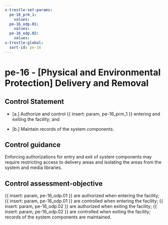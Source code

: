 ```yaml
---
x-trestle-set-params:
  pe-16_prm_1:
    values:
  pe-16_odp.01:
    values:
  pe-16_odp.02:
    values:
x-trestle-global:
  sort-id: pe-16
---
```


# pe-16 - \[Physical and Environmental Protection\] Delivery and Removal

## Control Statement

- \[a.\] Authorize and control {{ insert: param, pe-16_prm_1 }} entering and exiting the facility; and

- \[b.\] Maintain records of the system components.

## Control guidance

Enforcing authorizations for entry and exit of system components may require restricting access to delivery areas and isolating the areas from the system and media libraries.

## Control assessment-objective

{{ insert: param, pe-16_odp.01 }} are authorized when entering the facility;
{{ insert: param, pe-16_odp.01 }} are controlled when entering the facility;
{{ insert: param, pe-16_odp.02 }} are authorized when exiting the facility;
{{ insert: param, pe-16_odp.02 }} are controlled when exiting the facility;
records of the system components are maintained.
